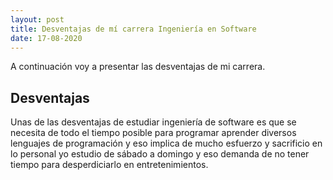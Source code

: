 ```yaml
---
layout: post
title: Desventajas de mí carrera Ingeniería en Software 
date: 17-08-2020
---
```

A continuación voy a presentar las desventajas de mi carrera. 

## Desventajas
Unas de las desventajas de estudiar ingeniería de software es que se necesita de todo el tiempo posible para programar aprender diversos lenguajes de programación y eso  implica de mucho esfuerzo y sacrificio en lo personal yo estudio de sábado a domingo y eso demanda de no tener tiempo para desperdiciarlo en entretenimientos.
